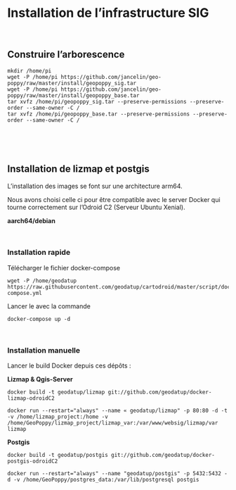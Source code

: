 Installation de l’infrastructure SIG
====================================

 

Construire l’arborescence
-------------------------

~~~~~~~~~~~~~~~~~~~~~~~~~~~~~~~~~~~~~~~~~~~~~~~~~~~~~~~~~~~~~~~~~~~~~~~~~~~~~~~~
mkdir /home/pi
wget -P /home/pi https://github.com/jancelin/geo-poppy/raw/master/install/geopoppy_sig.tar 
wget -P /home/pi https://github.com/jancelin/geo-poppy/raw/master/install/geopoppy_base.tar
tar xvfz /home/pi/geopoppy_sig.tar --preserve-permissions --preserve-order --same-owner -C /
tar xvfz /home/pi/geopoppy_base.tar --preserve-permissions --preserve-order --same-owner -C /
~~~~~~~~~~~~~~~~~~~~~~~~~~~~~~~~~~~~~~~~~~~~~~~~~~~~~~~~~~~~~~~~~~~~~~~~~~~~~~~~

 

 

Installation de lizmap et postgis
---------------------------------

L’installation des images se font sur une architecture arm64.

Nous avons choisi celle ci pour être compatible avec le server Docker qui tourne
correctement sur l’Odroid C2 (Serveur Ubuntu Xenial).

**aarch64/debian**

 

### Installation rapide

Télécharger le fichier docker-compose

~~~~~~~~~~~~~~~~~~~~~~~~~~~~~~~~~~~~~~~~~~~~~~~~~~~~~~~~~~~~~~~~~~~~~~~~~~~~~~~~
wget -P /home/geodatup https://raw.githubusercontent.com/geodatup/cartodroid/master/script/docker-compose.yml
~~~~~~~~~~~~~~~~~~~~~~~~~~~~~~~~~~~~~~~~~~~~~~~~~~~~~~~~~~~~~~~~~~~~~~~~~~~~~~~~

Lancer le avec la commande

~~~~~~~~~~~~~~~~~~~~~~~~~~~~~~~~~~~~~~~~~~~~~~~~~~~~~~~~~~~~~~~~~~~~~~~~~~~~~~~~
docker-compose up -d
~~~~~~~~~~~~~~~~~~~~~~~~~~~~~~~~~~~~~~~~~~~~~~~~~~~~~~~~~~~~~~~~~~~~~~~~~~~~~~~~

 

### Installation manuelle

Lancer le build Docker depuis ces dépôts :

**Lizmap & Qgis-Server**

~~~~~~~~~~~~~~~~~~~~~~~~~~~~~~~~~~~~~~~~~~~~~~~~~~~~~~~~~~~~~~~~~~~~~~~~~~~~~~~~
docker build -t geodatup/lizmap git://github.com/geodatup/docker-lizmap-odroidC2
~~~~~~~~~~~~~~~~~~~~~~~~~~~~~~~~~~~~~~~~~~~~~~~~~~~~~~~~~~~~~~~~~~~~~~~~~~~~~~~~

~~~~~~~~~~~~~~~~~~~~~~~~~~~~~~~~~~~~~~~~~~~~~~~~~~~~~~~~~~~~~~~~~~~~~~~~~~~~~~~~
docker run --restart="always" --name « geodatup/lizmap" -p 80:80 -d -t -v /home/lizmap_project:/home -v /home/GeoPoppy/lizmap_project/lizmap_var:/var/www/websig/lizmap/var lizmap
~~~~~~~~~~~~~~~~~~~~~~~~~~~~~~~~~~~~~~~~~~~~~~~~~~~~~~~~~~~~~~~~~~~~~~~~~~~~~~~~

**Postgis**

~~~~~~~~~~~~~~~~~~~~~~~~~~~~~~~~~~~~~~~~~~~~~~~~~~~~~~~~~~~~~~~~~~~~~~~~~~~~~~~~
docker build -t geodatup/postgis git://github.com/geodatup/docker-postgis-odroidC2
~~~~~~~~~~~~~~~~~~~~~~~~~~~~~~~~~~~~~~~~~~~~~~~~~~~~~~~~~~~~~~~~~~~~~~~~~~~~~~~~

~~~~~~~~~~~~~~~~~~~~~~~~~~~~~~~~~~~~~~~~~~~~~~~~~~~~~~~~~~~~~~~~~~~~~~~~~~~~~~~~
docker run --restart="always" --name "geodatup/postgis" -p 5432:5432 -d -v /home/GeoPoppy/postgres_data:/var/lib/postgresql postgis
~~~~~~~~~~~~~~~~~~~~~~~~~~~~~~~~~~~~~~~~~~~~~~~~~~~~~~~~~~~~~~~~~~~~~~~~~~~~~~~~
